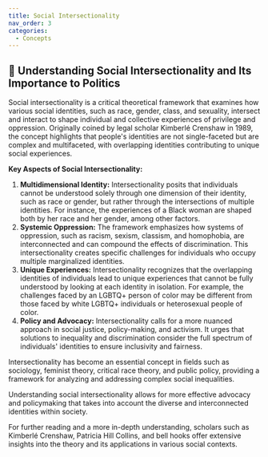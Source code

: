 ```yaml
---
title: Social Intersectionality
nav_order: 3
categories:
  - Concepts
---
```



## 🔻 Understanding Social Intersectionality and Its Importance to Politics


Social intersectionality is a critical theoretical framework that examines how various social identities, such as race, gender, class, and sexuality, intersect and interact to shape individual and collective experiences of privilege and oppression. Originally coined by legal scholar Kimberlé Crenshaw in 1989, the concept highlights that people's identities are not single-faceted but are complex and multifaceted, with overlapping identities contributing to unique social experiences.

**Key Aspects of Social Intersectionality:**

1. **Multidimensional Identity:** Intersectionality posits that individuals cannot be understood solely through one dimension of their identity, such as race or gender, but rather through the intersections of multiple identities. For instance, the experiences of a Black woman are shaped both by her race and her gender, among other factors.
2. **Systemic Oppression:** The framework emphasizes how systems of oppression, such as racism, sexism, classism, and homophobia, are interconnected and can compound the effects of discrimination. This intersectionality creates specific challenges for individuals who occupy multiple marginalized identities.
3. **Unique Experiences:** Intersectionality recognizes that the overlapping identities of individuals lead to unique experiences that cannot be fully understood by looking at each identity in isolation. For example, the challenges faced by an LGBTQ+ person of color may be different from those faced by white LGBTQ+ individuals or heterosexual people of color.
4. **Policy and Advocacy:** Intersectionality calls for a more nuanced approach in social justice, policy-making, and activism. It urges that solutions to inequality and discrimination consider the full spectrum of individuals' identities to ensure inclusivity and fairness.

Intersectionality has become an essential concept in fields such as sociology, feminist theory, critical race theory, and public policy, providing a framework for analyzing and addressing complex social inequalities.

Understanding social intersectionality allows for more effective advocacy and policymaking that takes into account the diverse and interconnected identities within society.

For further reading and a more in-depth understanding, scholars such as Kimberlé Crenshaw, Patricia Hill Collins, and bell hooks offer extensive insights into the theory and its applications in various social contexts.
